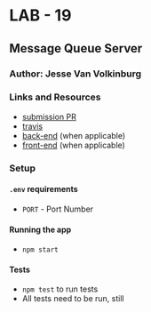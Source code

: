 # LAB - 19

## Message Queue Server

### Author: Jesse Van Volkinburg

### Links and Resources
* [submission PR](https://github.com/401-advanced-javascript-jv/19-server/pull/1)
* [travis](https://travis-ci.com/401-advanced-javascript-jv/19-queue-server)
* [back-end](http://xyz.com) (when applicable)
* [front-end](http://xyz.com) (when applicable)

### Setup
#### `.env` requirements
* `PORT` - Port Number

#### Running the app
* `npm start`
  
#### Tests
* `npm test` to run tests
* All tests need to be run, still

